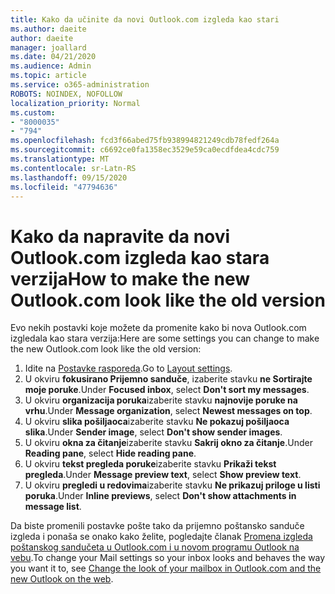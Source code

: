 ```yaml
---
title: Kako da učinite da novi Outlook.com izgleda kao stari
ms.author: daeite
author: daeite
manager: joallard
ms.date: 04/21/2020
ms.audience: Admin
ms.topic: article
ms.service: o365-administration
ROBOTS: NOINDEX, NOFOLLOW
localization_priority: Normal
ms.custom:
- "8000035"
- "794"
ms.openlocfilehash: fcd3f66abed75fb938994821249cdb78fedf264a
ms.sourcegitcommit: c6692ce0fa1358ec3529e59ca0ecdfdea4cdc759
ms.translationtype: MT
ms.contentlocale: sr-Latn-RS
ms.lasthandoff: 09/15/2020
ms.locfileid: "47794636"
---
```

# <a name="how-to-make-the-new-outlookcom-look-like-the-old-version"></a><span data-ttu-id="42798-102">Kako da napravite da novi Outlook.com izgleda kao stara verzija</span><span class="sxs-lookup"><span data-stu-id="42798-102">How to make the new Outlook.com look like the old version</span></span>

<span data-ttu-id="42798-103">Evo nekih postavki koje možete da promenite kako bi nova Outlook.com izgledala kao stara verzija:</span><span class="sxs-lookup"><span data-stu-id="42798-103">Here are some settings you can change to make the new Outlook.com look like the old version:</span></span>

1. <span data-ttu-id="42798-104">Idite na [Postavke rasporeda](https://outlook.live.com/mail/options/mail/layout).</span><span class="sxs-lookup"><span data-stu-id="42798-104">Go to [Layout settings](https://outlook.live.com/mail/options/mail/layout).</span></span>
1. <span data-ttu-id="42798-105">U okviru **fokusirano Prijemno sanduče**, izaberite stavku **ne Sortirajte moje poruke**.</span><span class="sxs-lookup"><span data-stu-id="42798-105">Under **Focused inbox**, select **Don't sort my messages**.</span></span>
1. <span data-ttu-id="42798-106">U okviru **organizacija poruka**izaberite stavku **najnovije poruke na vrhu**.</span><span class="sxs-lookup"><span data-stu-id="42798-106">Under **Message organization**, select **Newest messages on top**.</span></span>
1. <span data-ttu-id="42798-107">U okviru **slika pošiljaoca**izaberite stavku **Ne pokazuj pošiljaoca slika**.</span><span class="sxs-lookup"><span data-stu-id="42798-107">Under **Sender image**, select **Don't show sender images**.</span></span>
1. <span data-ttu-id="42798-108">U okviru **okna za čitanje**izaberite stavku **Sakrij okno za čitanje**.</span><span class="sxs-lookup"><span data-stu-id="42798-108">Under **Reading pane**, select **Hide reading pane**.</span></span>
1. <span data-ttu-id="42798-109">U okviru **tekst pregleda poruke**izaberite stavku **Prikaži tekst pregleda**.</span><span class="sxs-lookup"><span data-stu-id="42798-109">Under **Message preview text**, select **Show preview text**.</span></span>
1. <span data-ttu-id="42798-110">U okviru **pregledi u redovima**izaberite stavku **Ne prikazuj priloge u listi poruka**.</span><span class="sxs-lookup"><span data-stu-id="42798-110">Under **Inline previews**, select **Don't show attachments in message list**.</span></span>

<span data-ttu-id="42798-111">Da biste promenili postavke pošte tako da prijemno poštansko sanduče izgleda i ponaša se onako kako želite, pogledajte članak [Promena izgleda poštanskog sandučeta u Outlook.com i u novom programu Outlook na vebu](https://support.office.com/article/b41c2ecb-f23c-42b3-b7f8-659646d5e58c?wt.mc_id=Office_Outlook_com_Alchemy).</span><span class="sxs-lookup"><span data-stu-id="42798-111">To change your Mail settings so your inbox looks and behaves the way you want it to, see [Change the look of your mailbox in Outlook.com and the new Outlook on the web](https://support.office.com/article/b41c2ecb-f23c-42b3-b7f8-659646d5e58c?wt.mc_id=Office_Outlook_com_Alchemy).</span></span>